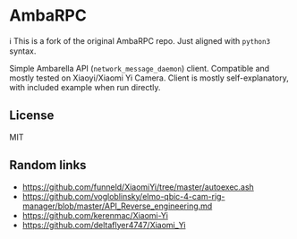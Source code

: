 AmbaRPC
=======
:information_source: This is a fork of the original AmbaRPC repo.
Just aligned with `python3` syntax.

Simple Ambarella API (`network_message_daemon`) client. Compatible and mostly
tested on Xiaoyi/Xiaomi Yi Camera. Client is mostly self-explanatory, with
included example when run directly.

License
-------
MIT


Random links
------------
 * https://github.com/funneld/XiaomiYi/tree/master/autoexec.ash
 * https://github.com/vogloblinsky/elmo-qbic-4-cam-rig-manager/blob/master/API_Reverse_engineering.md
 * https://github.com/kerenmac/Xiaomi-Yi
 * https://github.com/deltaflyer4747/Xiaomi_Yi
